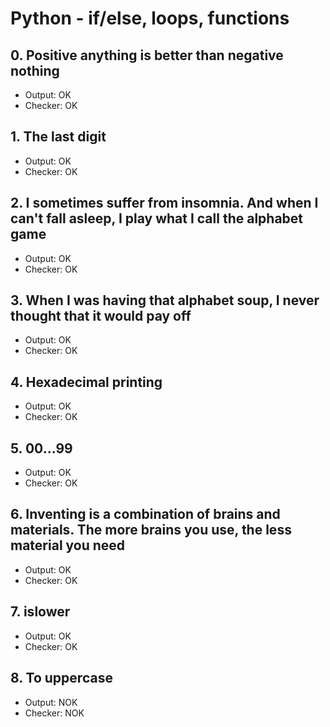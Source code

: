 # Python - if/else, loops, functions

## 0. Positive anything is better than negative nothing

- Output: OK
- Checker: OK

## 1. The last digit

- Output: OK
- Checker: OK

## 2. I sometimes suffer from insomnia. And when I can't fall asleep, I play what I call the alphabet game

- Output: OK
- Checker: OK

## 3. When I was having that alphabet soup, I never thought that it would pay off

- Output: OK
- Checker: OK

## 4. Hexadecimal printing

- Output: OK
- Checker: OK

## 5. 00...99

- Output: OK
- Checker: OK

## 6. Inventing is a combination of brains and materials. The more brains you use, the less material you need

- Output: OK
- Checker: OK

## 7. islower

- Output: OK
- Checker: OK

## 8. To uppercase

- Output: NOK
- Checker: NOK
